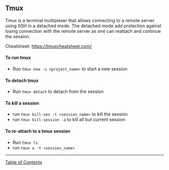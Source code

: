 ## Tmux

Tmux is a terminal multiplexer that allows connecting to a remote server using SSH in a detached mode. The detached mode add protection against losing connection with the remote server as one can reattach and continue the session.

Cheatsheet: <https://tmuxcheatsheet.com/>

#### To run tmux
- Run `tmux new -s <project_name>` to start a new session

#### To detach tmux
- Run `tmux detach` to detach from the session

#### To kill a session
- run `tmux kill-ses -t <session_name>` to kill the session
- run `tmux kill-session -a` to kill all but current session


#### To re-attach to a tmux session
- Run `tmux ls`
- run `tmux a -t <session_name>`


***
[Table of Contents](../README.md)